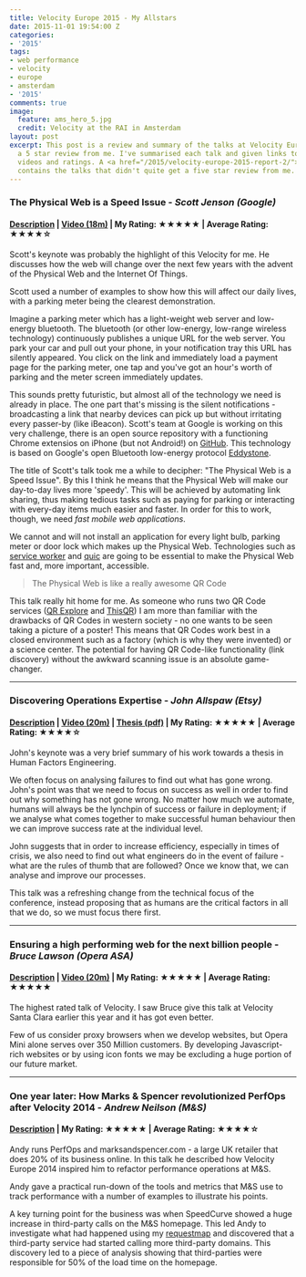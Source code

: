 ```yaml
---
title: Velocity Europe 2015 - My Allstars
date: 2015-11-01 19:54:00 Z
categories:
- '2015'
tags:
- web performance
- velocity
- europe
- amsterdam
- '2015'
comments: true
image:
  feature: ams_hero_5.jpg
  credit: Velocity at the RAI in Amsterdam
layout: post
excerpt: This post is a review and summary of the talks at Velocity Europe that got
  a 5 star review from me. I've summarised each talk and given links to the slides,
  videos and ratings. A <a href="/2015/velocity-europe-2015-report-2/">further post</a>
  contains the talks that didn't quite get a five star review from me.
---
```


### The Physical Web is a Speed Issue - *Scott Jenson (Google)*

#### [Description](http://velocityconf.com/devops-web-performance-eu-2015/public/schedule/detail/45231) | [Video (18m)](https://www.youtube.com/watch?v=7H_E_ZbFAn0) | My Rating: ★★★★★ | Average Rating: ★★★★☆

Scott's keynote was probably the highlight of this Velocity for me. He discusses how the web will change over the next few years with the advent of the Physical Web and the Internet Of Things.

Scott used a number of examples to show how this will affect our daily lives, with a parking meter being the clearest demonstration.

Imagine a parking meter which has a light-weight web server and low-energy bluetooth. The bluetooth (or other low-energy, low-range wireless technology) continuously publishes a unique URL for the web server. You park your car and pull out your phone, in your notification tray this URL has silently appeared. You click on the link and immediately load a payment page for the parking meter, one tap and you've got an hour's worth of parking and the meter screen immediately updates.

This sounds pretty futuristic, but almost all of the technology we need is already in place. The one part that's missing is the silent notifications - broadcasting a link that nearby devices can pick up but without irritating every passer-by (like iBeacon). Scott's team at Google is working on this very challenge, there is an open source repository with a functioning Chrome extensios on iPhone (but not Android!) on [GitHub](https://github.com/google/physical-web). This technology is based on Google's open Bluetooth low-energy protocol [Eddystone](https://github.com/google/eddystone).

The title of Scott's talk took me a while to decipher: "The Physical Web is a Speed Issue". By this I think he means that the Physical Web will make our day-to-day lives more 'speedy'. This will be achieved by automating link sharing, thus making tedious tasks such as paying for parking or interacting with every-day items much easier and faster. In order for this to work, though, we need *fast mobile web applications*.

We cannot and will not install an application for every light bulb, parking meter or door lock which makes up the Physical Web. Technologies such as [service worker](https://github.com/slightlyoff/ServiceWorker/) and [quic](https://www.chromium.org/quic) are going to be essential to make the Physical Web fast and, more important, accessible. 

> The Physical Web is like a really awesome QR Code

This talk really hit home for me. As someone who runs two QR Code services ([QR Explore](https://qrexplore.com) and [ThisQR](http://thisqr.com)) I am more than familiar with the drawbacks of QR Codes in western society - no one wants to be seen taking a picture of a poster! This means that QR Codes work best in a closed environment such as a factory (which is why they were invented) or a science center. The potential for having QR Code-like functionality (link discovery) without the awkward scanning issue is an absolute game-changer.

----------

### Discovering Operations Expertise - *John Allspaw (Etsy)*

#### [Description](http://velocityconf.com/devops-web-performance-eu-2015/public/schedule/detail/47779) | [Video (20m)](https://www.youtube.com/watch?v=OJ21jwJThq4) | [Thesis (pdf)](http://bit.ly/AllspawThesis) | My Rating: ★★★★★ | Average Rating: ★★★★☆

John's keynote was a very brief summary of his work towards a thesis in Human Factors Engineering.

We often focus on analysing failures to find out what has gone wrong. John's point was that we need to focus on success as well in order to find out why something has not gone wrong. No matter how much we automate, humans will always be the lynchpin of success or failure in deployment; if we analyse what comes together to make successful human behaviour then we can improve success rate at the individual level.

John suggests that in order to increase efficiency, especially in times of crisis, we also need to find out what engineers do in the event of failure - what are the rules of thumb that are followed? Once we know that, we can analyse and improve our processes.

This talk was a refreshing change from the technical focus of the conference, instead proposing that as humans are the critical factors in all that we do, so we must focus there first.

----------

### Ensuring a high performing web for the next billion people - *Bruce Lawson (Opera ASA)*

#### [Description](http://velocityconf.com/devops-web-performance-eu-2015/public/schedule/detail/44920) | [Video (20m)](https://www.youtube.com/watch?v=f6As5HEkG5E) | My Rating: ★★★★★ | Average Rating: ★★★★★

The highest rated talk of Velocity. I saw Bruce give this talk at Velocity Santa Clara earlier this year and it has got even better.

Few of us consider proxy browsers when we develop websites, but Opera Mini alone serves over 350 Million customers. By developing Javascript-rich websites or by using icon fonts we may be excluding a huge portion of our future market.


----------

### One year later: How Marks & Spencer revolutionized PerfOps after Velocity 2014 - *Andrew Neilson (M&S)*

#### [Description](http://velocityconf.com/devops-web-performance-eu-2015/public/schedule/detail/44100) |  My Rating: ★★★★★ | Average Rating: ★★★★☆

Andy runs PerfOps and marksandspencer.com - a large UK retailer that does 20% of its business online. In this talk he described how Velocity Europe 2014 inspired him to refactor performance operations at M&S.

Andy gave a practical run-down of the tools and metrics that M&S use to track performance with a number of examples to illustrate his points.

A key turning point for the business was when SpeedCurve showed a huge increase in third-party calls on the M&S homepage. This led Andy to investigate what had happened using my [requestmap](http://requestmap.webperf.tools/) and discovered that a third-party service had started calling more third-party domains. This discovery led to a piece of analysis showing that third-parties were responsible for 50% of the load time on the homepage.

